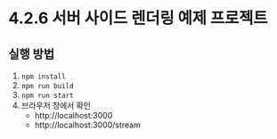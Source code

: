 # 4.2.6 서버 사이드 렌더링 예제 프로젝트

## 실행 방법

1. `npm install`
2. `npm run build`
3. `npm run start`
4. 브라우저 창에서 확인
    - http://localhost:3000
    - http://localhost:3000/stream
